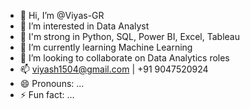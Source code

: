- 👋 Hi, I’m @Viyas-GR
- 👀 I’m interested in Data Analyst
- 💪 I'm strong in Python, SQL, Power BI, Excel, Tableau
- 🌱 I’m currently learning Machine Learning
- 💞️ I’m looking to collaborate on Data Analytics roles
- 📫 viyash1504@gmail.com | +91 9047520924
- 😄 Pronouns: ...
- ⚡ Fun fact: ...

<!---
Viyas-GR/Viyas-GR is a ✨ special ✨ repository because its `README.md` (this file) appears on your GitHub profile.
You can click the Preview link to take a look at your changes.
--->

